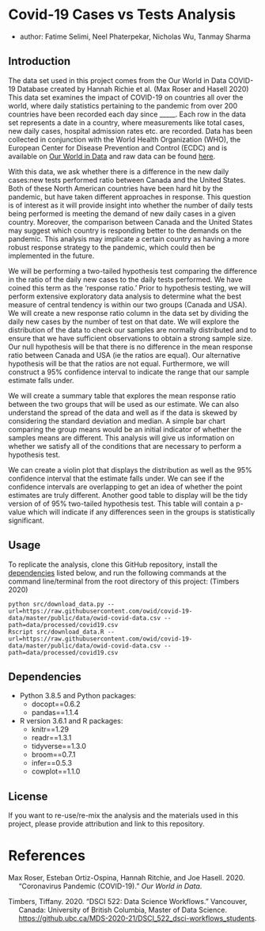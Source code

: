 Covid-19 Cases vs Tests Analysis
================

-   author: Fatime Selimi, Neel Phaterpekar, Nicholas Wu, Tanmay Sharma

## Introduction

The data set used in this project comes from the Our World in Data
COVID-19 Database created by Hannah Richie et al. (Max Roser and Hasell
2020) This data set examines the impact of COVID-19 on countries all
over the world, where daily statistics pertaining to the pandemic from
over 200 countries have been recorded each day since \_\_\_\_\_. Each
row in the data set represents a date in a country, where measurements
like total cases, new daily cases, hospital admission rates etc. are
recorded. Data has been collected in conjunction with the World Health
Organization (WHO), the European Center for Disease Prevention and
Control (ECDC) and is available on [Our World in
Data](https://ourworldindata.org/coronavirus) and raw data can be found
[here](https://raw.githubusercontent.com/owid/covid-19-data/master/public/data/owid-covid-data.csv).

With this data, we ask whether there is a difference in the new daily
cases:new tests performed ratio between Canada and the United States.
Both of these North American countries have been hard hit by the
pandemic, but have taken different approaches in response. This question
is of interest as it will provide insight into whether the number of
daily tests being performed is meeting the demand of new daily cases in
a given country. Moreover, the comparison between Canada and the United
States may suggest which country is responding better to the demands on
the pandemic. This analysis may implicate a certain country as having a
more robust response strategy to the pandemic, which could then be
implemented in the future.

We will be performing a two-tailed hypothesis test comparing the
difference in the ratio of the daily new cases to the daily tests
performed. We have coined this term as the ‘response ratio.’ Prior to
hypothesis testing, we will perform extensive exploratory data analysis
to determine what the best measure of central tendency is within our two
groups (Canada and USA). We will create a new response ratio column in
the data set by dividing the daily new cases by the number of test on
that date. We will explore the distribution of the data to check our
samples are normally distributed and to ensure that we have sufficient
observations to obtain a strong sample size. Our null hypothesis will be
that there is no difference in the mean response ratio between Canada
and USA (ie the ratios are equal). Our alternative hypothesis will be
that the ratios are not equal. Furthermore, we will construct a 95%
confidence interval to indicate the range that our sample estimate falls
under.

We will create a summary table that explores the mean response ratio
between the two groups that will be used as our estimate. We can also
understand the spread of the data and well as if the data is skewed by
considering the standard deviation and median. A simple bar chart
comparing the group means would be an initial indicator of whether the
samples means are different. This analysis will give us information on
whether we satisfy all of the conditions that are necessary to perform a
hypothesis test.

We can create a violin plot that displays the distribution as well as
the 95% confidence interval that the estimate falls under. We can see if
the confidence intervals are overlapping to get an idea of whether the
point estimates are truly different. Another good table to display will
be the tidy version of of 95% two-tailed hypothesis test. This table
will contain a p-value which will indicate if any differences seen in
the groups is statistically significant.

## Usage

To replicate the analysis, clone this GitHub repository, install the
[dependencies](#dependencies) listed below, and run the following
commands at the command line/terminal from the root directory of this
project: (Timbers 2020)

    python src/download_data.py --url=https://raw.githubusercontent.com/owid/covid-19-data/master/public/data/owid-covid-data.csv --path=data/processed/covid19.csv
    Rscript src/download_data.R --url=https://raw.githubusercontent.com/owid/covid-19-data/master/public/data/owid-covid-data.csv --path=data/processed/covid19.csv

## Dependencies

-   Python 3.8.5 and Python packages:
    -   docopt==0.6.2
    -   pandas==1.1.4
-   R version 3.6.1 and R packages:
    -   knitr==1.29
    -   readr==1.3.1
    -   tidyverse==1.3.0
    -   broom==0.7.1
    -   infer==0.5.3
    -   cowplot==1.1.0

## License

If you want to re-use/re-mix the analysis and the materials used in this
project, please provide attribution and link to this repository.

# References

<div id="refs" class="references csl-bib-body hanging-indent">

<div id="ref-owidcoronavirus" class="csl-entry">

Max Roser, Esteban Ortiz-Ospina, Hannah Ritchie, and Joe Hasell. 2020.
“Coronavirus Pandemic (COVID-19).” *Our World in Data*.

</div>

<div id="ref-dsci-522" class="csl-entry">

Timbers, Tiffany. 2020. “DSCI 522: Data Science Workflows.” Vancouver,
Canada: University of British Columbia, Master of Data Science.
<https://github.ubc.ca/MDS-2020-21/DSCI_522_dsci-workflows_students>.

</div>

</div>
